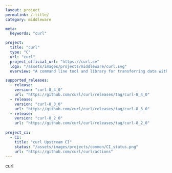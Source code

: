 ```yaml
---
layout: project
permalink: /:title/
category: middleware

meta:
  keywords: "curl"

project:
  title: "curl"
  type: "C"
  url: "curl"
  project_official_url: "https://curl.se"
  logo: "/assets/images/projects/middleware/curl.svg"
  overview: "A command line tool and library for transferring data with URL syntax, supporting DICT, FILE, FTP, FTPS, GOPHER, GOPHERS, HTTP, HTTPS, IMAP, IMAPS, LDAP, LDAPS, MQTT, POP3, POP3S, RTMP, RTMPS, RTSP, SCP, SFTP, SMB, SMBS, SMTP, SMTPS, TELNET, TFTP, WS and WSS. libcurl offers a myriad of powerful features."

supported_releases:
  - release:
    version: "curl-8_4_0"
    url: "https://github.com/curl/curl/releases/tag/curl-8_4_0"
  - release:
    version: "curl-8_3_0"
    url: "https://github.com/curl/curl/releases/tag/curl-8_3_0"
  - release:
    version: "curl-8_2_0"
    url: "https://github.com/curl/curl/releases/tag/curl-8_2_0"
    
project_ci:
  - CI:
    title: "curl Upstream CI"
    status: "/assets/images/projects/common/CI_status.png"
    url: "https://github.com/curl/curl/actions"
---
```


<p>curl</p>
